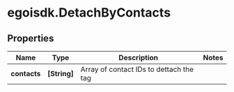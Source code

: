 # egoisdk.DetachByContacts

## Properties

Name | Type | Description | Notes
------------ | ------------- | ------------- | -------------
**contacts** | **[String]** | Array of contact IDs to dettach the tag | 


